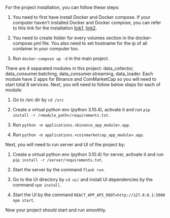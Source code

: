 For the project installation, you can follow these steps:

1. You need to first have install Docker and Docker compose. If your computer haven't installed Docker and Docker compose, you can refer to this link for the installation [link1](https://docs.docker.com/engine/install/ubuntu/), [link2](https://docs.docker.com/compose/install/).

2. You need to create folder for every volumes section in the docker-compose.yml file. You also need to set hostname for the ip of all container in your computer too.

3. Run `docker-compose up -d` in the main project.

There are 4 separated modules in this project: data_collector, data_consumer.batching, data_consumer.streaming, data_loader. Each module have 2 apps for Binance and CoinMarketCap so you will need to start total 8 services. Next, you will need to follow below steps for each of module:

1. Go to /src dir by `cd /src`

2. Create a virtual python env (python 3.10.4), activate it and run `pip install -r /<module_path>/requirements.txt`.

3. Run `python -m applications.<binance_app_module>.app`.

4. Run `python -m applications.<coinmarketcap_app_module>.app`.

Next, you will need to run server and UI of the project by:

1. Create a virtual python env (python 3.10.4) for server, activate it and run `pip install -r /server/requirements.txt`.

2. Start the server by the command `flask run`.

3. Go to the UI directory by `cd ui/` and install UI dependencies by the command `npm install`.

4. Start the UI by the command `REACT_APP_API_ROOT=http://127.0.0.1:5000 npm start`.

Now your project should start and run smoothly.
